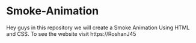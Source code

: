 # Smoke-Animation
Hey guys in this repository we will create a Smoke Animation Using HTML and CSS. To see the website visit https://RoshanJ45

